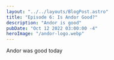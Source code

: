 ```yaml
---
layout: "../../layouts/BlogPost.astro"
title: "Episode 6: Is Andor Good?"
description: "Andor is good"
pubDate: "Oct 12 2022 03:00:00 -4"
heroImage: "/andor-logo.webp"
---
```


Andor was good today
